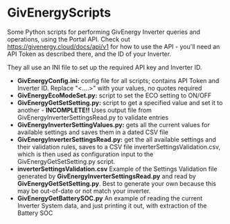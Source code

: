 # GivEnergyScripts
Some Python scripts for performing GivEnergy Inverter queries and operations, using the Portal API.
Check out https://givenergy.cloud/docs/api/v1 for how to use the API - you'll need an API Token as described there, and the ID of your Inverter.

They all use an INI file to set up the required API key and Inverter ID.

- **GivEnergyConfig.ini:** config file for all scripts; contains API Token and Inverter ID. Replace "<....>" with your values, no quotes required
- **GivEnergyEcoModeSet.py:** script to set the ECO setting to ON/OFF
- **GivEnergyGetSetSetting.py:** script to get a specified value and set it to another - **INCOMPLETE!!** Uses output file from GivEnergyInverterSettingsRead.py to validate entries 
- **GivEnergyInverterSettingValues.py:** gets all the current values for available settings and saves them in a dated CSV file
- **GivEnergyInverterSettingsRead.py:** get the all available settings and their validation rules, saves to a CSV file inverterSettingsValidation.csv, which is then used as configuration input to the GivEnergyGetSetSetting.py script.
- **inverterSettingsValidation.csv** Example of the Settings Validation file generated by **GivEnergyInverterSettingsRead.py** and read by **GivEnergyGetSetSetting.py**. Best to generate your own because this may be out-of-date or not match your inverter.
- **GivEnergyGetBatterySOC.py** An example of reading the current Inverter System data, and just printing it out, with extraction of the Battery SOC
